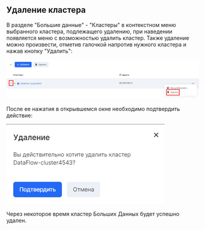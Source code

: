 ## Удаление кластера

В разделе "Большие данные" - "Кластеры" в контекстном меню выбранного кластера, подлежащего удалению, при наведении появляется меню с возможностью удалить кластер. Также удаление можно произвести, отметив галочкой напротив нужного кластера и нажав кнопку "Удалить":

![](./assets/1601709168433-9-png)

После ее нажатия в открывшемся окне необходимо подтвердить действие:

![](./assets/1601709189876-10-png)

Через некоторое время кластер Больших Данных будет успешно удален.
